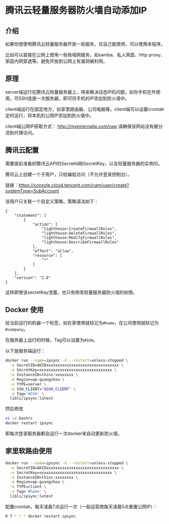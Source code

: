 # 腾讯云轻量服务器防火墙自动添加IP

## 介绍
如果你想使用腾讯云轻量服务器开放一些服务，仅自己能使用，可以使用本程序。

比如可以直接在公网上使用一些局域网服务，如samba、私人网盘、http proxy、家庭内网穿透等。避免开放到公网上有漏洞被利用。

## 原理

server端运行在腾讯云轻量服务器上，用来解决动态IP的问题。如你手机在外使用，可SSH连接一次服务器，即可将手机的IP添加到防火墙中。

client端运行在固定地方，如家里路由器、公司电脑等。client端可以设置crontab定时运行，将本机的公网IP添加到防火墙中。

client端公网IP获取方式：
http://myexternalip.com/raw
请确保该网站没有被分流到代理访问。

## 腾讯云配置
需要提前准备好腾讯云API的SecretId和SecretKey，以及轻量服务器的实例ID。

腾讯云上创建一个子用户，只给编程访问（不允许登录控制台）。

链接：https://console.cloud.tencent.com/cam/user/create?systemType=SubAccount

该用户只关联一个自定义策略，策略语法如下：
```
{
    "statement": [
        {
            "action": [
                "lighthouse:CreateFirewallRules",
                "lighthouse:DeleteFirewallRules",
                "lighthouse:ModifyFirewallRules",
                "lighthouse:DescribeFirewallRules"
            ],
            "effect": "allow",
            "resource": [
                "*"
            ]
        }
    ],
    "version": "2.0"
}
```

这样即使该secretKey泄露，也只有修改轻量服务器防火墙的权限。

## Docker 使用

给当前运行的机器一个标签，如在家使用就标记为`#home`，在公司使用就标记为`#company`。

在服务器上运行的时候，Tag可以设置为`#SSH`。

以下是服务端运行：

```bash
docker run --name=ipsync -d --restart=unless-stopped \
  -e SecretID=AKIDxxxxxxxxxxxxxxxxxxxxxxxxxxxxxxxx \
  -e SecretKey=xxxxxxxxxxxxxxxxxxxxxxxxxxxxxxxx \
  -e InstanceID=lhins-xxxxxxxx \
  -e Region=ap-guangzhou \
  -e TYPE=server \
  -e SSH_CLIENT="$SSH_CLIENT" \
  -e Tag='#SSH' \
  libli/ipsync:latest
```

然后修改
```bash
vi ~/.bashrc
docker restart ipsync
```

即每次登录服务器都会运行一次docker来自动更新防火墙。

## 家里软路由使用

```bash
docker run --name=ipsync -d --restart=unless-stopped \
  -e SecretID=AKIDxxxxxxxxxxxxxxxxxxxxxxxxxxxxxxxx \
  -e SecretKey=xxxxxxxxxxxxxxxxxxxxxxxxxxxxxxxx \
  -e InstanceID=lhins-xxxxxxxx \
  -e Region=ap-guangzhou \
  -e TYPE=client \
  -e Tag='#home' \
  libli/ipsync:latest
```

配置crontab，每天凌晨7点运行一次（一般运营商每天凌晨5点重置公网IP）：
```bash
0 7 * * * docker restart ipsync
```